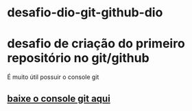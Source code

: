 
# desafio-dio-git-github-dio

# desafio de criação do primeiro repositório no git/github
É muito útil possuir o console git

## [baixe o console git aqui](https://git-scm.com/downloads)
